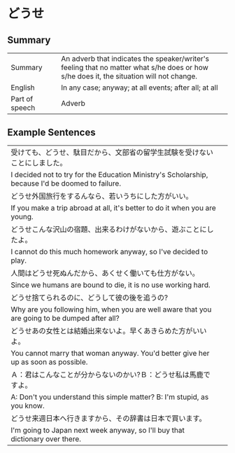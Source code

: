 # どうせ

## Summary

<table><tr>   <td>Summary<td>   <td>An adverb that indicates the speaker/writer's feeling that no matter what s/he does or how s/he does it, the situation will not change.</td><tr><tr>   <td>English<td>   <td>In any case; anyway; at all events; after all; at all</td><tr><tr>   <td>Part of speech<td>   <td>Adverb</td><tr></table></table></table>

## Example Sentences

<table><tr><td>受けても、どうせ、駄目だから、文部省の留学生試験を受けないことにしました。<td><tr><tr><td>I decided not to try for the Education Ministry's Scholarship, because I'd be doomed to failure.<td><tr><tr><td>どうせ外国旅行をするんなら、若いうちにした方がいい。<td><tr><tr><td>If you make a trip abroad at all, it's better to do it when you are young.<td><tr><tr><td>どうせこんな沢山の宿題、出来るわけがないから、遊ぶことにしたよ。<td><tr><tr><td>I cannot do this much homework anyway, so I've decided to play.<td><tr><tr><td>人間はどうせ死ぬんだから、あくせく働いても仕方がない。<td><tr><tr><td>Since we humans are bound to die, it is no use working hard.<td><tr><tr><td>どうせ捨てられるのに、どうして彼の後を追うの?<td><tr><tr><td>Why are you following him, when you are well aware that you are going to be dumped after all?<td><tr><tr><td>どうせあの女性とは結婚出来ないよ。早くあきらめた方がいいよ。<td><tr><tr><td>You cannot marry that woman anyway. You'd better give her up as soon as possible.<td><tr><tr><td>Ａ：君はこんなことが分からないのかい?Ｂ：どうせ私は馬鹿ですよ。<td><tr><tr><td>A: Don't you understand this simple matter?    B: I'm stupid, as you know.<td><tr><tr><td>どうせ来週日本へ行きますから、その辞書は日本で買います。<td><tr><tr><td>I'm going to Japan next week anyway, so I'll buy that dictionary over there.<td><tr></table>

